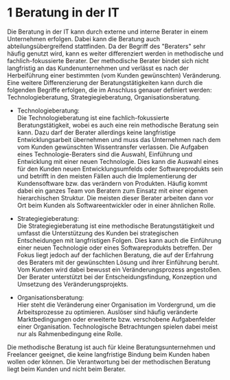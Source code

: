 # 1 Beratung in der IT

Die Beratung in der IT kann durch externe und interne Berater in einem Unternehmen erfolgen.
Dabei kann die Beratung auch abteilungsübergreifend stattfinden. Da der Begriff des "Beraters"
sehr häufig genutzt wird, kann es weiter differenziert werden in methodische und fachlich-fokussierte
Berater. Der methodische Berater bindet sich nicht langfristig an das Kundenunternehmen und verlässt es nach der Herbeiführung einer
bestimmten (vom Kunden gewünschten) Veränderung.
Eine weitere Differenzierung der Beratungstätigkeiten kann durch die folgenden Begriffe erfolgen,
die im Anschluss genauer definiert werden: Technologieberatung, Strategiegieberatung, Organisationsberatung.


- Technologieberatung:  
Die Technologieberatung ist eine fachlich-fokussierte Beratungstätigkeit, wobei es auch eine rein methodische Beratung sein kann.
Dazu darf der Berater allerdings keine langfristige Entwicklungsarbeit übernehmen und muss das Unternehmen nach dem vom Kunden gewünschten
Wissentransfer verlassen.
Die Aufgaben eines Technologie-Beraters sind die Auswahl, Einführung und Entwicklung mit einer neuen Technologie.
Dies kann die Auswahl eines für den Kunden neuen Entwicklungsumfelds oder Softwareprodukts sein und betrifft in den meisten Fällen
auch die Implementierung der Kundensoftware bzw. das verändern von Produkten. Häufig kommt dabei ein ganzes Team von Beratern
zum Einsatz mit einer eigenen hierarchischen Struktur. Die meisten dieser Berater arbeiten dann vor Ort beim Kunden als Softwareentwickler oder in einer ähnlichen Rolle.


- Strategiegieberatung:  
Die Strategiegieberatung ist eine methodische Beratungstätigkeit und umfasst die Unterstützung des Kunden bei strategischen Entscheidungen mit langfristigen Folgen.
Dies kann auch die Einführung einer neuen Technologie oder eines Softwareprodukts betreffen. Der Fokus liegt jedoch auf der fachlichen Beratung,
die auf der Erfahrung des Beraters mit der gewünschten Lösung und ihrer Einführung beruht.
Vom Kunden wird dabei bewusst ein Veränderungsprozess angestoßen. Der Berater unterstützt bei der Entscheidungsfindung, Konzeption und Umsetzung des Veränderungsprojekts.


- Organisationsberatung:  
Hier steht die Veränderung einer Organisation im Vordergrund, um die Arbeitsprozesse zu optimieren. Auslöser
sind häufig veränderte Marktbedingungen oder erweiterte bzw. verschobene Aufgabenfelder einer Organisation.
Technologische Betrachtungen spielen dabei meist nur als Rahmenbedingung eine Rolle.



Die methodische Beratung ist auch für kleine Beratungsunternehmen und Freelancer geeignet, die keine langfristige Bindung beim Kunden haben wollen oder können. Die Verantwortung
bei der methodischen Beratung liegt beim Kunden und nicht beim Berater.

